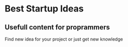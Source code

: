 # Best Startup Ideas
## Usefull content for proprammers
Find new idea for your project or just get new knowledge
